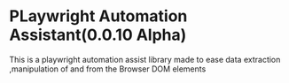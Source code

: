 # PLaywright Automation Assistant(0.0.10 Alpha)

This is a playwright automation assist library made to ease data extraction ,manipulation of and from the Browser DOM elements